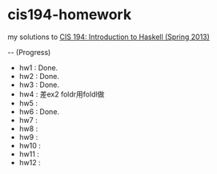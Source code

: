 # cis194-homework

my solutions to
[CIS 194: Introduction to Haskell (Spring 2013)](https://www.seas.upenn.edu/~cis194/spring13/)


--
(Progress)
* hw1  : Done.
* hw2  : Done.
* hw3  : Done.
* hw4  : 差ex2 foldr用foldl做
* hw5  : 
* hw6  : Done.
* hw7  : 
* hw8  : 
* hw9  : 
* hw10 : 
* hw11 : 
* hw12 : 
